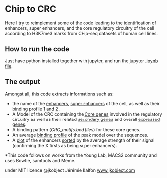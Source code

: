 # Chip to CRC

Here I try to reimplement some of the code leading to the identification of enhancers, super enhancers, and the core regulatory circuitry of the cell according to H3K7me3 marks from CHip-seq datasets of human cell lines.


## How to run the code

Just have python installed together with jupyter, and run the jupyter [.ipynb file](https://github.com/jkobject/ChiP2CRC/blob/master/from%20ChiP%20to%20Core%20Regulatory%20Circuitry.ipynb).


## The output

Amongst all, this code extracts informations such as:
- the name of the [enhancers](https://github.com/jkobject/ChiP2CRC/tree/master/peak_called/peak_called/NA_summits_AllEnhancers.table.txt), [super enhancers](https://github.com/jkobject/ChiP2CRC/tree/master/peak_called/peak_called/NA_summits_SuperEnhancers.table.txt) of the cell, as well as their binding profile [1](https://github.com/jkobject/ChiP2CRC/tree/master/coverage.bw) and [2](https://github.com/jkobject/ChiP2CRC/tree/master/peak_called/peak_called/NA_summits_Gateway_SuperEnhancers.bed) . 
- A Model of the CRC containing the [Core genes](https://github.com/jkobject/ChiP2CRC/tree/master/crcmapper/crcmapperCRC_AUTOREG.txt) involved in the regulatory circuitry as well as their related [secondary genes](https://github.com/jkobject/ChiP2CRC/tree/master/crcmapper/crcmapperCRC_SE_ASSIGNMENT_GENE.txt) and overall [expressed genes](https://github.com/jkobject/ChiP2CRC/tree/master/crcmapper/crcmapperCRC_EXPRESSED_GENES.txt).
- A binding pattern (_CRC_motifs.bed files_) for these core genes. 
- An average [binding profile](https://github.com/jkobject/ChiP2CRC/tree/master/peak_called/NA_model.pdf) of the peak model over the sequences.
- A [plot](https://github.com/jkobject/ChiP2CRC/tree/master/superenhancers/NA_summits_Plot_points.png) of the enhancers [sorted](Nhttps://github.com/jkobject/ChiP2CRC/tree/master/superenhancers/A_summits_AllEnhancers.table.txt) by the average strength of their signal (confirming the X firsts as being super enhancers).



*This code follows on works from the Young Lab, MACS2 community and uses Bowtie, samtools and Meme. 




under MIT licence
@jkobject
Jérémie Kalfon
www.jkobject.com
